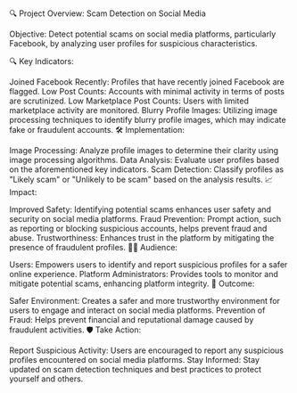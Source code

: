 🔍 Project Overview: Scam Detection on Social Media

Objective: Detect potential scams on social media platforms, particularly Facebook, by analyzing user profiles for suspicious characteristics.

🔍 Key Indicators:

Joined Facebook Recently: Profiles that have recently joined Facebook are flagged.
Low Post Counts: Accounts with minimal activity in terms of posts are scrutinized.
Low Marketplace Post Counts: Users with limited marketplace activity are monitored.
Blurry Profile Images: Utilizing image processing techniques to identify blurry profile images, which may indicate fake or fraudulent accounts.
🛠️ Implementation:

Image Processing: Analyze profile images to determine their clarity using image processing algorithms.
Data Analysis: Evaluate user profiles based on the aforementioned key indicators.
Scam Detection: Classify profiles as "Likely scam" or "Unlikely to be scam" based on the analysis results.
📈 Impact:

Improved Safety: Identifying potential scams enhances user safety and security on social media platforms.
Fraud Prevention: Prompt action, such as reporting or blocking suspicious accounts, helps prevent fraud and abuse.
Trustworthiness: Enhances trust in the platform by mitigating the presence of fraudulent profiles.
👨‍💻 Audience:

Users: Empowers users to identify and report suspicious profiles for a safer online experience.
Platform Administrators: Provides tools to monitor and mitigate potential scams, enhancing platform integrity.
🚀 Outcome:

Safer Environment: Creates a safer and more trustworthy environment for users to engage and interact on social media platforms.
Prevention of Fraud: Helps prevent financial and reputational damage caused by fraudulent activities.
🛡️ Take Action:

Report Suspicious Activity: Users are encouraged to report any suspicious profiles encountered on social media platforms.
Stay Informed: Stay updated on scam detection techniques and best practices to protect yourself and others.
